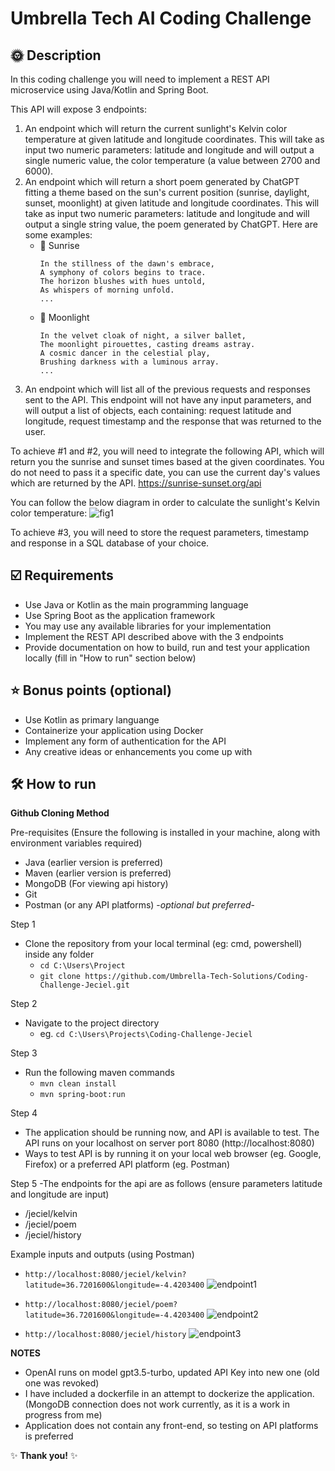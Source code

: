 # Umbrella Tech AI Coding Challenge

## 🌞 Description

In this coding challenge you will need to implement a REST API microservice using Java/Kotlin and Spring Boot.

This API will expose 3 endpoints:

1. An endpoint which will return the current sunlight's Kelvin color temperature at given latitude and longitude coordinates.
This will take as input two numeric parameters: latitude and longitude and will output a single numeric value, the color temperature (a value between 2700 and 6000).
2. An endpoint which will return a short poem generated by ChatGPT fitting a theme based on the sun's current position (sunrise, daylight, sunset, moonlight) at given latitude and longitude coordinates.
This will take as input two numeric parameters: latitude and longitude and will output a single string value, the poem generated by ChatGPT.
Here are some examples:
   - 🌅 Sunrise
     ```
     In the stillness of the dawn's embrace,
     A symphony of colors begins to trace.
     The horizon blushes with hues untold,
     As whispers of morning unfold.
     ...
   - 🎑 Moonlight
     ```
     In the velvet cloak of night, a silver ballet,
     The moonlight pirouettes, casting dreams astray.
     A cosmic dancer in the celestial play,
     Brushing darkness with a luminous array.
     ...
3. An endpoint which will list all of the previous requests and responses sent to the API.
This endpoint will not have any input parameters, and will output a list of objects, each containing: request latitude and longitude, request timestamp and the response that was returned to the user.

To achieve #1 and #2, you will need to integrate the following API, which will return you the sunrise and sunset times based at the given coordinates.
You do not need to pass it a specific date, you can use the current day's values which are returned by the API.
https://sunrise-sunset.org/api

You can follow the below diagram in order to calculate the sunlight's Kelvin color temperature:
![fig1](https://github.com/Umbrella-Tech-Solutions/Coding-Challenge/assets/58591785/5fc1d900-e224-4c96-a212-9a3ea47ea39b)

To achieve #3, you will need to store the request parameters, timestamp and response in a SQL database of your choice.

## ☑️ Requirements

- Use Java or Kotlin as the main programming language
- Use Spring Boot as the application framework
- You may use any available libraries for your implementation
- Implement the REST API described above with the 3 endpoints
- Provide documentation on how to build, run and test your application locally (fill in "How to run" section below)

## ⭐ Bonus points (optional)

- Use Kotlin as primary languange
- Containerize your application using Docker
- Implement any form of authentication for the API
- Any creative ideas or enhancements you come up with

## 🛠 How to run

**Github Cloning Method**

Pre-requisites (Ensure the following is installed in your machine, along with environment variables required)
   - Java (earlier version is preferred)
   - Maven (earlier version is preferred)
   - MongoDB (For viewing api history)
   - Git
   - Postman (or any API platforms) -*optional but preferred*-

Step 1
- Clone the repository from your local terminal (eg: cmd, powershell) inside any folder
     - ``` cd C:\Users\Project ```
     - ``` git clone https://github.com/Umbrella-Tech-Solutions/Coding-Challenge-Jeciel.git ```
       
Step 2
- Navigate to the project directory 
     - eg. ``` cd C:\Users\Projects\Coding-Challenge-Jeciel ```

Step 3
- Run the following maven commands
     - ``` mvn clean install ```
     - ``` mvn spring-boot:run ```

Step 4
- The application should be running now, and API is available to test. The API runs on your localhost on server port 8080 (http://localhost:8080)
- Ways to test API is by running it on your local web browser (eg. Google, Firefox) or a preferred API platform (eg. Postman)

Step 5
-The endpoints for the api are as follows (ensure parameters latitude and longitude are input)
   - /jeciel/kelvin
   - /jeciel/poem
   - /jeciel/history

Example inputs and outputs (using Postman) 
   - ``` http://localhost:8080/jeciel/kelvin?latitude=36.7201600&longitude=-4.4203400 ```
     ![endpoint1](https://github.com/Umbrella-Tech-Solutions/Coding-Challenge-Jeciel/assets/72226022/ed5dca25-29e8-46be-8310-e56f1c426060)

   - ``` http://localhost:8080/jeciel/poem?latitude=36.7201600&longitude=-4.4203400 ```
     ![endpoint2](https://github.com/Umbrella-Tech-Solutions/Coding-Challenge-Jeciel/assets/72226022/9a8788fc-177e-4f5c-bb76-e2355933124a)

   - ``` http://localhost:8080/jeciel/history ```
     ![endpoint3](https://github.com/Umbrella-Tech-Solutions/Coding-Challenge-Jeciel/assets/72226022/b68aff2f-9f1a-4177-b27f-bf5abe8c92ca)


**NOTES**
- OpenAI runs on model gpt3.5-turbo, updated API Key into new one (old one was revoked)
- I have included a dockerfile in an attempt to dockerize the application. (MongoDB connection does not work currently, as it is a work in progress from me)
- Application does not contain any front-end, so testing on API platforms is preferred 

✨ **Thank you!** ✨
